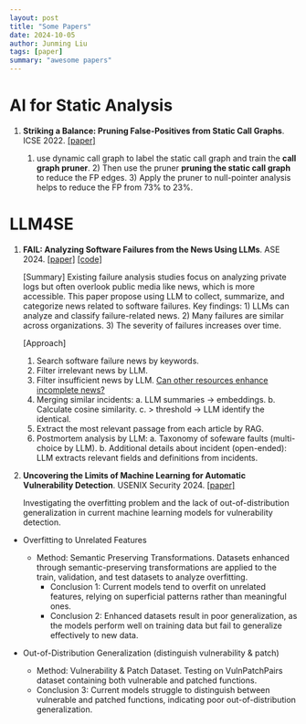 ```yaml
---
layout: post
title: "Some Papers"
date: 2024-10-05
author: Junming Liu
tags: [paper]
summary: "awesome papers"
---
```


# AI for Static Analysis

1. **Striking a Balance: Pruning False-Positives from Static Call Graphs**. ICSE 2022. [[paper]](http://compilers.cs.ucla.edu/papers/balancing-callgraphs.pdf)

    1) use dynamic call graph to label the static call graph and train the **call graph pruner**. 2) Then use the pruner **pruning the static call graph** to reduce the FP edges. 3) Apply the pruner to null-pointer analysis helps to reduce the FP from 73% to 23%.

# LLM4SE

1. **FAIL: Analyzing Software Failures from the News Using LLMs**. ASE 2024. [[paper]](http://arxiv.org/abs/2406.08221) [[code]](https://anonymous.4open.science/r/FAIL)

    [Summary] Existing failure analysis studies focus on analyzing private logs but often overlook public media like news, which is more accessible.
    This paper propose using LLM to collect, summarize, and categorize news related to software failures.
    Key findings: 1) LLMs can analyze and classify failure-related news. 2) Many failures are similar across organizations. 3) The severity of failures increases over time.

    [Approach]
    1) Search software failure news by keywords.
    2) Filter irrelevant news by LLM.
    3) Filter insufficient news by LLM. <u>Can other resources enhance incomplete news?</u>
    4) Merging similar incidents:
        a. LLM summaries -> embeddings.
        b. Calculate cosine similarity.
        c. > threshold -> LLM identify the identical.
    5) Extract the most relevant passage from each article by RAG.
    6) Postmortem analysis by LLM:
        a. Taxonomy of sofeware faults (multi-choice by LLM).
        b. Additional details about incident (open-ended): LLM extracts relevant fields and definitions from incidents.

2. **Uncovering the Limits of Machine Learning for Automatic Vulnerability Detection**. USENIX Security 2024. [[paper]](https://arxiv.org/pdf/2306.17193)

    Investigating the overfitting problem and the lack of out-of-distribution generalization in current machine learning models for vulnerability detection.
  - Overfitting to Unrelated Features
    - Method: Semantic Preserving Transformations. Datasets enhanced through semantic-preserving transformations are applied to the train, validation, and test datasets to analyze overfitting.
      - Conclusion 1: Current models tend to overfit on unrelated features, relying on superficial patterns rather than meaningful ones.
      - Conclusion 2: Enhanced datasets result in poor generalization, as the models perform well on training data but fail to generalize effectively to new data.

  - Out-of-Distribution Generalization (distinguish vulnerability & patch)
    - Method: Vulnerability & Patch Dataset. Testing on VulnPatchPairs dataset containing both vulnerable and patched functions.
    - Conclusion 3: Current models struggle to distinguish between vulnerable and patched functions, indicating poor out-of-distribution generalization.
